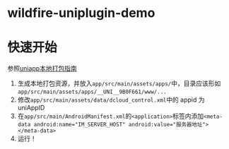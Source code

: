 # wildfire-uniplugin-demo

# 快速开始

参照[uniapp本地打包指南](https://nativesupport.dcloud.net.cn/AppDocs/usesdk/android)

1. 生成本地打包资源，并放入`app/src/main/assets/apps/`中，目录应该形如`app/src/main/assets/apps/__UNI__9B0F661/www/...`
2. 修改`app/src/main/assets/data/dcloud_control.xml`中的 appid 为 uniAppID
3. 在`app/src/main/AndroidManifest.xml`的`<application>`标签内添加`<meta-data android:name="IM_SERVER_HOST" android:value="服务器地址"></meta-data>`
4. 运行！
